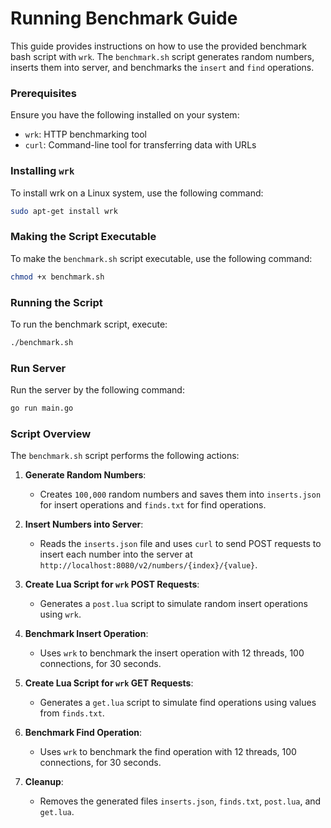 # Running Benchmark Guide

This guide provides instructions on how to use the provided benchmark bash script with `wrk`.
The `benchmark.sh` script generates random numbers, inserts them into server, and benchmarks the `insert` and `find` operations.

### Prerequisites

Ensure you have the following installed on your system:

- `wrk`: HTTP benchmarking tool
- `curl`: Command-line tool for transferring data with URLs

### Installing `wrk`

To install wrk on a Linux system, use the following command:

```bash
sudo apt-get install wrk
```

### Making the Script Executable

To make the `benchmark.sh` script executable, use the following command:

```bash
chmod +x benchmark.sh
```

### Running the Script

To run the benchmark script, execute:

```bash
./benchmark.sh
```

### Run Server

Run the server by the following command:

```bash
go run main.go
```

### Script Overview

The `benchmark.sh` script performs the following actions:

1. **Generate Random Numbers**:
   - Creates `100,000` random numbers and saves them into `inserts.json` for insert operations and `finds.txt` for find operations.

2. **Insert Numbers into Server**:
   - Reads the `inserts.json` file and uses `curl` to send POST requests to insert each number into the server at `http://localhost:8080/v2/numbers/{index}/{value}`.

3. **Create Lua Script for `wrk` POST Requests**:
   - Generates a `post.lua` script to simulate random insert operations using `wrk`.

4. **Benchmark Insert Operation**:
   - Uses `wrk` to benchmark the insert operation with 12 threads, 100 connections, for 30 seconds.

5. **Create Lua Script for `wrk` GET Requests**:
   - Generates a `get.lua` script to simulate find operations using values from `finds.txt`.

6. **Benchmark Find Operation**:
   - Uses `wrk` to benchmark the find operation with 12 threads, 100 connections, for 30 seconds.

7. **Cleanup**:
   - Removes the generated files `inserts.json`, `finds.txt`, `post.lua`, and `get.lua`.